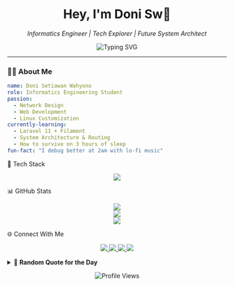 <!-- HEADER -->
<h1 align="center">Hey, I'm Doni Sw👋</h1>
<p align="center">
  <i>Informatics Engineer | Tech Explorer | Future System Architect</i>
</p>

<p align="center">
  <img src="https://readme-typing-svg.herokuapp.com?font=Fira+Code&pause=1000&center=true&vCenter=true&width=435&lines=I+code+what+I+dream.;I+build+what+I+believe.;I+break+what+I+learn.;Welcome+to+my+GitHub!+👨‍💻" alt="Typing SVG" />
</p>


<hr />

<!-- ABOUT -->
### 👨‍💻 About Me

```yaml
name: Doni Setiawan Wahyono
role: Informatics Engineering Student
passion:
  - Network Design
  - Web Development
  - Linux Customization
currently-learning:
  - Laravel 11 + Filament
  - System Architecture & Routing
  - How to survive on 3 hours of sleep
fun-fact: "I debug better at 2am with lo-fi music"
```

<!-- TECH STACK -->
🧰 Tech Stack
<p align="center"> <img src="https://skillicons.dev/icons?i=php,laravel,js,nodejs,html,css,tailwind,bash,python,mysql,linux,vscode,github,git" /> </p>



📊 GitHub Stats
<p align="center"> <img src="https://github-readme-stats.vercel.app/api?username=donisettt&show_icons=true&theme=default&hide_title=true&hide_border=true&count_private=true" /> <br /> <img src="https://github-readme-streak-stats.herokuapp.com/?user=donisettt&theme=default" /> <br /> <img src="https://github-readme-stats.vercel.app/api/top-langs/?username=donisettt&layout=compact&theme=default" /> </p>


<!-- CONNECT -->
🌐 Connect With Me
<p align="center"> <a href="https://linkedin.com/in/doni-setiawan-wahyono" target="_blank"> <img src="https://img.shields.io/badge/LinkedIn-%230077B5.svg?style=flat&logo=linkedin&logoColor=white" /> </a> <a href="mailto:donisetiawanwahyono@gmail.com"> <img src="https://img.shields.io/badge/Email-D14836?style=flat&logo=gmail&logoColor=white" /> </a> <a href="https://instagram.com/dnisetyaw" target="_blank"> <img src="https://img.shields.io/badge/Instagram-E4405F?style=flat&logo=instagram&logoColor=white" /> </a> <a href="https://donisw.my.id" target="_blank"> <img src="https://img.shields.io/badge/Portfolio-000?style=flat&logo=firefox&logoColor=white" /> </a> </p>
<!-- FOOTER --> 
<details> <summary>📖 <b>Random Quote for the Day</b></summary> <blockquote> <p>"First, solve the problem. Then, write the code." – Doni Sw</p> </blockquote> </details> <p align="center"> <img src="https://komarev.com/ghpvc/?username=yourusername&style=flat&color=lightgrey" alt="Profile Views" /> </p>
